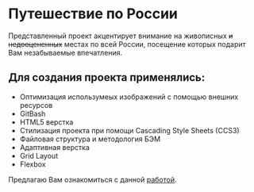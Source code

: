 # Путешествие по России

Представленный проект акцентирует внимание на живописных ~~и недооцененных~~ местах по всей России, посещение которых подарит Вам незабываемые впечатления.

## Для создания проекта применялись:

+ Оптимизация использумеых изображений с помощью внешних ресурсов
+ GitBash
+ HTML5 верстка
+ Стилизация проекта при помощи Cascading Style Sheets (CCS3)
+ Файловая структура и методология БЭМ
+ Адаптивная верстка
+ Grid Layout
+ Flexbox



Предлагаю Вам ознакомиться с данной  [работой](https://mk-wrona.github.io/russian-travel/).

